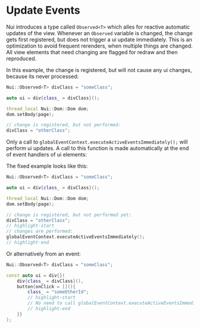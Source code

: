# Update Events

Nui introduces a type called `Observed<T>` which alles for reactive automatic updates of the view.
Whenever an `Observed` variable is changed, the change gets first registered, but does not trigger a ui update immediately.
This is an optimization to avoid frequent rerenders, when multiple things are changed. All view elements that need changing are
flagged for redraw and then reproduced.

In this example, the change is registered, but will not cause any ui changes, because its never processed:
```cpp
Nui::Observed<T> divClass = "someClass";

auto ui = div{class_ = divClass}();

thread_local Nui::Dom::Dom dom;
dom.setBody(page);

// change is registered, but not performed:
divClass = "otherClass";
```

Only a call to `globalEventContext.executeActiveEventsImmediately();` will perform ui updates.
A call to this function is made automatically at the end of event handlers of ui elements:

The fixed example looks like this:
```cpp
Nui::Observed<T> divClass = "someClass";

auto ui = div{class_ = divClass}();

thread_local Nui::Dom::Dom dom;
dom.setBody(page);

// change is registered, but not performed yet:
divClass = "otherClass";
// highlight-start
// changes are performed:
globalEventContext.executeActiveEventsImmediately();
// highlight-end
```

Or alternatively from an event:
```cpp
Nui::Observed<T> divClass = "someClass";

const auto ui = div{}(
    div{class_ = divClass}(),
    button{onClick = [](){
        class_ = "someOtherId";
        // highlight-start
        // No need to call globalEventContext.executeActiveEventsImmediately() here, it is done for you.
        // highlight-end
    }}
);

```